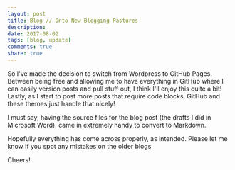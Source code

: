 ```yaml
---
layout: post
title: Blog // Onto New Blogging Pastures
description: 
date: 2017-08-02
tags: [blog, update]
comments: true
share: true
---
```


So I've made the decision to switch from Wordpress to GitHub Pages. Between being free and allowing me to have everything in GitHub where I can easily version posts and pull stuff out, I think I'll enjoy this quite a bit! Lastly, as I start to post more posts that require code blocks, GitHub and these themes just handle that nicely!

I must say, having the source files for the blog post (the drafts I did in Microsoft Word), came in extremely handy to convert to Markdown.

Hopefully everything has come across properly, as intended. Please let me know if you spot any mistakes on the older blogs

Cheers!
